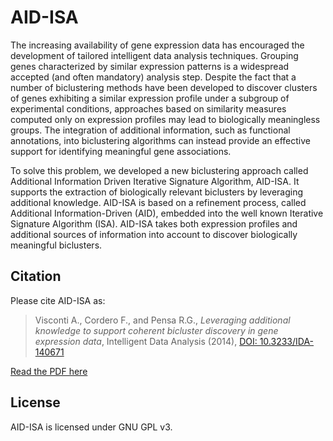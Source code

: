 # AID-ISA

The increasing availability of gene expression data has encouraged the development of tailored intelligent data analysis techniques. Grouping genes characterized by similar expression patterns is a widespread accepted (and often mandatory) analysis step. Despite the fact that a number of biclustering methods have been developed to discover clusters of genes exhibiting a similar expression profile under a subgroup of experimental conditions, approaches based on similarity measures computed only on expression profiles may lead to biologically meaningless groups. The integration of additional information, such as functional annotations, into biclustering algorithms can instead provide an effective support for identifying meaningful gene associations.

To solve this problem, we developed a new biclustering approach called Additional Information Driven Iterative Signature Algorithm, AID-ISA. It supports the extraction of biologically relevant biclusters by leveraging additional knowledge.
AID-ISA is based on a refinement process, called Additional Information-Driven (AID), embedded into the well known Iterative Signature Algorithm (ISA). AID-ISA takes both expression profiles and additional sources of information into account to discover biologically meaningful biclusters.

## Citation

Please cite AID-ISA as:

> Visconti A., Cordero F., and Pensa R.G., *Leveraging additional knowledge to support coherent bicluster discovery in gene expression data*, Intelligent Data Analysis (2014), [DOI: 10.3233/IDA-140671](https://content.iospress.com/articles/intelligent-data-analysis/ida00671) 

[Read the PDF here](https://pdfs.semanticscholar.org/a326/786cd7c243c20a64cdf02208597fd5789a6f.pdf)


## License

AID-ISA is licensed under GNU GPL v3.


